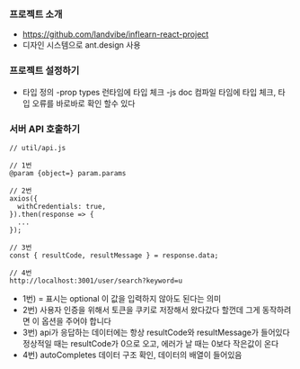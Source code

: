 ### 프로젝트 소개
* https://github.com/landvibe/inflearn-react-project
* 디자인 시스템으로 ant.design 사용

### 프로젝트 설정하기
* 타입 정의
-prop types 런타임에 타입 체크
-js doc 컴파일 타임에 타입 체크, 타입 오류를 바로바로 확인 할수 있다

### 서버 API 호출하기
```
// util/api.js

// 1번
@param {object=} param.params

// 2번
axios({
  withCredentials: true,
}).then(response => {
  ...
});

// 3번
const { resultCode, resultMessage } = response.data;

// 4번
http://localhost:3001/user/search?keyword=u
```
* 1번) = 표시는 optional 이 값을 입력하지 않아도 된다는 의미
* 2번) 사용자 인증을 위해서 토큰을 쿠키로 저장해서 왔다갔다 할껀데 그게 동작하려면 이 옵션을 주어야 합니다
* 3번) api가 응답하는 데이터에는 항상 resultCode와 resultMessage가 들어있다  
정상적일 때는 resultCode가 0으로 오고, 에러가 날 때는 0보다 작은값이 온다
* 4번) autoCompletes 데이터 구조 확인, 데이터의 배열이 들어있음
